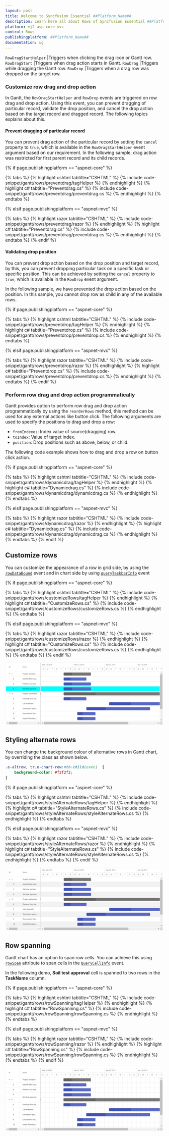 ```yaml
---
layout: post
title: Welcome to Syncfusion Essential ##Platform_Name##
description: Learn here all about Rows of Syncfusion Essential ##Platform_Name## widgets based on HTML5 and jQuery.
platform: ej2-asp-core-mvc
control: Rows
publishingplatform: ##Platform_Name##
documentation: ug
---
```


`RowDragStartHelper`  |Triggers when clicking the drag icon or Gantt row.
`RowDragStart`  |Triggers when drag action starts in Gantt.
`RowDrag`  |Triggers while dragging the Gantt row.
`RowDrop`  |Triggers when a drag row was dropped on the target row.

### Customize row drag and drop action

In Gantt, the `RowDragStartHelper` and `RowDrop` events are triggered on row drag and drop action. Using this event, you can prevent dragging of particular record, validate the drop position, and cancel the drop action based on the target record and dragged record. The following topics explains about this.

#### Prevent dragging of particular record

You can prevent drag action of the particular record by setting the `cancel` property to `true`, which is available in the `RowDragStartHelper` event argument based on our requirement. In the following sample, drag action was restricted for first parent record and its child records.

{% if page.publishingplatform == "aspnet-core" %}

{% tabs %}
{% highlight cshtml tabtitle="CSHTML" %}
{% include code-snippet/gantt/rows/preventdrag/tagHelper %}
{% endhighlight %}
{% highlight c# tabtitle="Preventdrag.cs" %}
{% include code-snippet/gantt/rows/preventdrag/preventdrag.cs %}
{% endhighlight %}
{% endtabs %}

{% elsif page.publishingplatform == "aspnet-mvc" %}

{% tabs %}
{% highlight razor tabtitle="CSHTML" %}
{% include code-snippet/gantt/rows/preventdrag/razor %}
{% endhighlight %}
{% highlight c# tabtitle="Preventdrag.cs" %}
{% include code-snippet/gantt/rows/preventdrag/preventdrag.cs %}
{% endhighlight %}
{% endtabs %}
{% endif %}



#### Validating drop position

You can prevent drop action based on the drop position and target record, by this, you can prevent dropping particular task on a specific task or specific position. This can be achieved by setting the `cancel` property to `true`, which is available in the `RowDrop` event argument.

In the following sample, we have prevented the drop action based on the position. In this sample, you cannot drop row as child in any of the available rows.

{% if page.publishingplatform == "aspnet-core" %}

{% tabs %}
{% highlight cshtml tabtitle="CSHTML" %}
{% include code-snippet/gantt/rows/preventdrop/tagHelper %}
{% endhighlight %}
{% highlight c# tabtitle="Preventdrop.cs" %}
{% include code-snippet/gantt/rows/preventdrop/preventdrop.cs %}
{% endhighlight %}
{% endtabs %}

{% elsif page.publishingplatform == "aspnet-mvc" %}

{% tabs %}
{% highlight razor tabtitle="CSHTML" %}
{% include code-snippet/gantt/rows/preventdrop/razor %}
{% endhighlight %}
{% highlight c# tabtitle="Preventdrop.cs" %}
{% include code-snippet/gantt/rows/preventdrop/preventdrop.cs %}
{% endhighlight %}
{% endtabs %}
{% endif %}



### Perform row drag and drop action programmatically

Gantt provides option to perform row drag and drop action programmatically by using the `reorderRows` method, this method can be used for any external actions like button click.
The following arguments are used to specify the positions to drag and drop a row:

* `fromIndexes`: Index value of source(dragging) row.
* `toIndex`: Value of target index.
* `position`: Drop positions such as above, below, or child.

The following code example shows how to drag and drop a row on button click action.

{% if page.publishingplatform == "aspnet-core" %}

{% tabs %}
{% highlight cshtml tabtitle="CSHTML" %}
{% include code-snippet/gantt/rows/dynamicdrag/tagHelper %}
{% endhighlight %}
{% highlight c# tabtitle="Dynamicdrag.cs" %}
{% include code-snippet/gantt/rows/dynamicdrag/dynamicdrag.cs %}
{% endhighlight %}
{% endtabs %}

{% elsif page.publishingplatform == "aspnet-mvc" %}

{% tabs %}
{% highlight razor tabtitle="CSHTML" %}
{% include code-snippet/gantt/rows/dynamicdrag/razor %}
{% endhighlight %}
{% highlight c# tabtitle="Dynamicdrag.cs" %}
{% include code-snippet/gantt/rows/dynamicdrag/dynamicdrag.cs %}
{% endhighlight %}
{% endtabs %}
{% endif %}



## Customize rows

You can customize the appearance of a row in grid side, by using the [`rowDataBound`](../api/gantt/#rowdatabound) event and in chart side by using [`queryTaskbarInfo`](../api/gantt/#querytaskbarinfo) event

{% if page.publishingplatform == "aspnet-core" %}

{% tabs %}
{% highlight cshtml tabtitle="CSHTML" %}
{% include code-snippet/gantt/rows/customizeRows/tagHelper %}
{% endhighlight %}
{% highlight c# tabtitle="CustomizeRows.cs" %}
{% include code-snippet/gantt/rows/customizeRows/customizeRows.cs %}
{% endhighlight %}
{% endtabs %}

{% elsif page.publishingplatform == "aspnet-mvc" %}

{% tabs %}
{% highlight razor tabtitle="CSHTML" %}
{% include code-snippet/gantt/rows/customizeRows/razor %}
{% endhighlight %}
{% highlight c# tabtitle="CustomizeRows.cs" %}
{% include code-snippet/gantt/rows/customizeRows/customizeRows.cs %}
{% endhighlight %}
{% endtabs %}
{% endif %}



![Alt text](images/customizeRows.png)

## Styling alternate rows

 You can change the background colour of alternative rows in Gantt chart, by overriding the class as shown below.

```css
.e-altrow, tr.e-chart-row:nth-child(even)  {
    background-color: #f2f2f2;
}
```

{% if page.publishingplatform == "aspnet-core" %}

{% tabs %}
{% highlight cshtml tabtitle="CSHTML" %}
{% include code-snippet/gantt/rows/styleAlternateRows/tagHelper %}
{% endhighlight %}
{% highlight c# tabtitle="StyleAlternateRows.cs" %}
{% include code-snippet/gantt/rows/styleAlternateRows/styleAlternateRows.cs %}
{% endhighlight %}
{% endtabs %}

{% elsif page.publishingplatform == "aspnet-mvc" %}

{% tabs %}
{% highlight razor tabtitle="CSHTML" %}
{% include code-snippet/gantt/rows/styleAlternateRows/razor %}
{% endhighlight %}
{% highlight c# tabtitle="StyleAlternateRows.cs" %}
{% include code-snippet/gantt/rows/styleAlternateRows/styleAlternateRows.cs %}
{% endhighlight %}
{% endtabs %}
{% endif %}



![Alt text](images/alternateRows.png)

## Row spanning

Gantt chart has an option to span row cells. You can achieve this using [`rowSpan`](../api/gantt/queryCellInfoEventArgs/#rowspan) attribute to span cells in the [`QueryCellInfo`](../api/gantt/queryCellInfoEventArgs) event.

In the following demo, **Soil test approval** cell is spanned to two rows in the **TaskName** column.

{% if page.publishingplatform == "aspnet-core" %}

{% tabs %}
{% highlight cshtml tabtitle="CSHTML" %}
{% include code-snippet/gantt/rows/rowSpanning/tagHelper %}
{% endhighlight %}
{% highlight c# tabtitle="RowSpanning.cs" %}
{% include code-snippet/gantt/rows/rowSpanning/rowSpanning.cs %}
{% endhighlight %}
{% endtabs %}

{% elsif page.publishingplatform == "aspnet-mvc" %}

{% tabs %}
{% highlight razor tabtitle="CSHTML" %}
{% include code-snippet/gantt/rows/rowSpanning/razor %}
{% endhighlight %}
{% highlight c# tabtitle="RowSpanning.cs" %}
{% include code-snippet/gantt/rows/rowSpanning/rowSpanning.cs %}
{% endhighlight %}
{% endtabs %}
{% endif %}



![Alt text](images/rowSpanning.png)